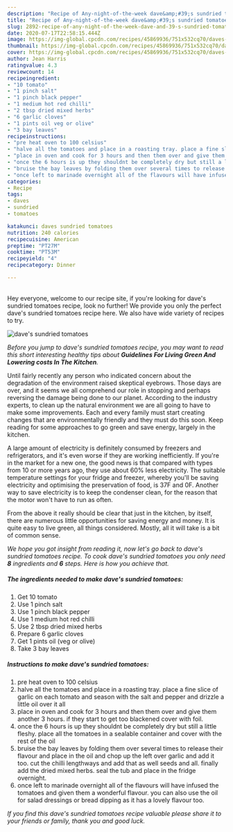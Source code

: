 ```yaml
---
description: "Recipe of Any-night-of-the-week dave&amp;#39;s sundried tomatoes"
title: "Recipe of Any-night-of-the-week dave&amp;#39;s sundried tomatoes"
slug: 2892-recipe-of-any-night-of-the-week-dave-and-39-s-sundried-tomatoes
date: 2020-07-17T22:58:15.444Z
image: https://img-global.cpcdn.com/recipes/45869936/751x532cq70/daves-sundried-tomatoes-recipe-main-photo.jpg
thumbnail: https://img-global.cpcdn.com/recipes/45869936/751x532cq70/daves-sundried-tomatoes-recipe-main-photo.jpg
cover: https://img-global.cpcdn.com/recipes/45869936/751x532cq70/daves-sundried-tomatoes-recipe-main-photo.jpg
author: Jean Harris
ratingvalue: 4.3
reviewcount: 14
recipeingredient:
- "10 tomato"
- "1 pinch salt"
- "1 pinch black pepper"
- "1 medium hot red chilli"
- "2 tbsp dried mixed herbs"
- "6 garlic cloves"
- "1 pints oil veg or olive"
- "3 bay leaves"
recipeinstructions:
- "pre heat oven to 100 celsius"
- "halve all the tomatoes and place in a roasting tray. place a fine slice of garlic on each tomato and season with the salt and pepper and drizzle a little oil over it all"
- "place in oven and cook for 3 hours and then them over and give them another 3 hours. if they start to get too blackened cover with foil."
- "once the 6 hours is up they shouldnt be completely dry but still a little fleshy. place all the tomatoes in a sealable container and cover with the rest of the oil"
- "bruise the bay leaves by folding them over several times to release their flavour and place in the oil and chop up the left over garlic and add it too. cut the chilli lengthways and add that as well seeds and all. finally add the dried mixed herbs. seal the tub and place in the fridge overnight."
- "once left to marinade overnight all of the flavours will have infused the tomatoes and given them a wonderful flavour. you can also use the oil for salad dressings or bread dipping as it has a lovely flavour too."
categories:
- Recipe
tags:
- daves
- sundried
- tomatoes

katakunci: daves sundried tomatoes 
nutrition: 240 calories
recipecuisine: American
preptime: "PT27M"
cooktime: "PT53M"
recipeyield: "4"
recipecategory: Dinner

---
```

<br>
Hey everyone, welcome to our recipe site, if you're looking for dave&#39;s sundried tomatoes recipe, look no further! We provide you only the perfect dave&#39;s sundried tomatoes recipe here. We also have wide variety of recipes to try.
<br>


![dave&#39;s sundried tomatoes](https://img-global.cpcdn.com/recipes/45869936/751x532cq70/daves-sundried-tomatoes-recipe-main-photo.jpg)

<i>Before you jump to dave&#39;s sundried tomatoes recipe, you may want to read this short interesting healthy tips about 
<strong>Guidelines For Living Green And Lowering costs In The Kitchen</strong>.</i>
</br>

Until fairly recently any person who indicated concern about the degradation of the environment raised skeptical eyebrows. Those days are over, and it seems we all comprehend our role in stopping and perhaps reversing the damage being done to our planet. According to the industry experts, to clean up the natural environment we are all going to have to make some improvements. Each and every family must start creating changes that are environmentally friendly and they must do this soon. Keep reading for some approaches to go green and save energy, largely in the kitchen.

A large amount of electricity is definitely consumed by freezers and refrigerators, and it's even worse if they are working inefficiently. If you're in the market for a new one, the good news is that compared with types from 10 or more years ago, they use about 60% less electricity. The suitable temperature settings for your fridge and freezer, whereby you'll be saving electricity and optimising the preservation of food, is 37F and 0F. Another way to save electricity is to keep the condenser clean, for the reason that the motor won't have to run as often.

From the above it really should be clear that just in the kitchen, by itself, there are numerous little opportunities for saving energy and money. It is quite easy to live green, all things considered. Mostly, all it will take is a bit of common sense.


<i>We hope you got insight from reading it, now let's go back to dave&#39;s sundried tomatoes recipe. To cook dave&#39;s sundried tomatoes you only need <strong>8</strong> ingredients and <strong>6</strong> steps. Here is how you achieve that.
</i>

##### The ingredients needed to make dave&#39;s sundried tomatoes:

1. Get 10 tomato
1. Use 1 pinch salt
1. Use 1 pinch black pepper
1. Use 1 medium hot red chilli
1. Use 2 tbsp dried mixed herbs
1. Prepare 6 garlic cloves
1. Get 1 pints oil (veg or olive)
1. Take 3 bay leaves


##### Instructions to make dave&#39;s sundried tomatoes:

1. pre heat oven to 100 celsius
1. halve all the tomatoes and place in a roasting tray. place a fine slice of garlic on each tomato and season with the salt and pepper and drizzle a little oil over it all
1. place in oven and cook for 3 hours and then them over and give them another 3 hours. if they start to get too blackened cover with foil.
1. once the 6 hours is up they shouldnt be completely dry but still a little fleshy. place all the tomatoes in a sealable container and cover with the rest of the oil
1. bruise the bay leaves by folding them over several times to release their flavour and place in the oil and chop up the left over garlic and add it too. cut the chilli lengthways and add that as well seeds and all. finally add the dried mixed herbs. seal the tub and place in the fridge overnight.
1. once left to marinade overnight all of the flavours will have infused the tomatoes and given them a wonderful flavour. you can also use the oil for salad dressings or bread dipping as it has a lovely flavour too.


<i>If you find this dave&#39;s sundried tomatoes recipe valuable please share it to your friends or family, thank you and good luck.</i>
